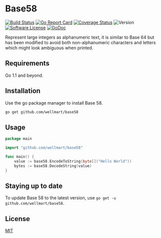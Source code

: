 # Base58

[![Build Status](https://travis-ci.org/wellmart/base58.svg?branch=master)](https://travis-ci.org/wellmart/base58)
[![Go Report Card](https://goreportcard.com/badge/github.com/wellmart/base58)](https://goreportcard.com/report/github.com/wellmart/base58)
[![Coverage Status](https://coveralls.io/repos/github/wellmart/base58/badge.svg?branch=master)](https://coveralls.io/github/wellmart/base58?branch=master)
![Version](https://img.shields.io/badge/version-0.1.0-blue)
[![Software License](https://img.shields.io/badge/license-MIT-blue.svg?style=flat)](LICENSE)
[![GoDoc](https://godoc.org/github.com/wellmart/base58?status.svg)](https://godoc.org/github.com/wellmart/base58)

Represent large integers as alphanumeric text, it is similar to Base 64 but has been modified to avoid both non-alphanumeric characters and letters which might look ambiguous when printed.

## Requirements

Go 1.1 and beyond.

## Installation

Use the go package manager to install Base 58.

```bash
go get github.com/wellmart/base58
```

## Usage

```go
package main

import "github.com/wellmart/base58"

func main() {
    value := base58.EncodeToString(byte[]("Hello World"))
    bytes := base58.DecodeString(value)
}
```

## Staying up to date

To update Base 58 to the latest version, use `go get -u github.com/wellmart/base58`.

## License

[MIT](https://choosealicense.com/licenses/mit/)
